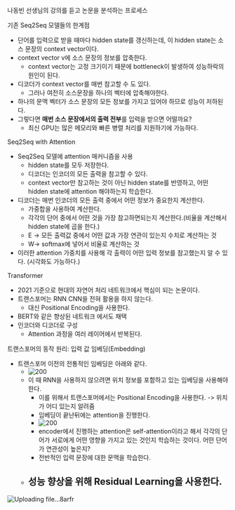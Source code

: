 나동빈 선생님의 강의를 듣고 논문을 분석하는 프로세스


기존 Seq2Seq 모델들의 한계점
- 단어를 입력으로 받을 때마다 hidden state를 갱신하는데, 이 hidden state는 소스 문장의 context vector이다.
- context vector v에 소스 문장의 정보를 압축한다. 
	- context vector는 고정 크기이기 때문에 bottleneck이 발생하여 성능하락의 원인이 된다.
- 디코더가 context vector를 매번 참고할 수 도 있다.
	- 그러나 여전히 소스문장을 하나의 벡터에 압축해야한다.
- 하나의 문맥 벡터가 소스 문장의 모든 정보를 가지고 있어야 하므로 성능이 저하된다.
- 그렇다면 **매번 소스 문장에서의 출력 전부**를 입력을 받으면 어떨까요?
	- 최신 GPU는 많은 메모리와 빠른 병렬 처리를 지원하기에 가능하다.

Seq2Seq with Attention
- Seq2Seq 모델에 attention 매커니즘을 사용
	- hidden state를 모두 저장한다. 
	- 디코더는 인코더의 모든 출력을 참고할 수 있다. 
	- context vector만 참고하는 것이 아닌 hidden state를 반영하고, 어떤 hidden state에 attention 해야하는지 학습한다.
- 디코더는 매번 인코더의 모든 출력 중에서 어떤 정보가 중요한지 계산한다. 
	- 가중합을 사용하여 계산한다. 
	- 각각의 단어 중에서 어떤 것을 가장 참고하면되는지 계산한다.(비율을 계산해서 hidden state에 곱을 한다.) 
	- E -> 모든 출력값 중에서 어떤 값과 가장 연관이 있는지 수치로 계산하는 것
	- W-> softmax에 넣어서 비율로 계산하는 것
- 이러한 attention 가중치를 사용해 각 출력이 어떤 입력 정보를 참고했는지 알 수 있다. (시각화도 가능하다.)

Transformer
- 2021 기준으로 현대의 자연어 처리 네트워크에서 핵심이 되는 논문이다.
- 트랜스포머는 RNN CNN을 전혀 활용을 하지 않는다. 
	- 대신 Positional Encoding을 사용한다.
- BERT와 같은 향상된 네트워크 에서도 채택
- 인코더와 디코더로 구성
	- Attention 과정을 여러 레이어에서 반복된다.

트랜스포머의 동작 원리: 입력 값 임베딩(Embedding)
- 트랜스포머 이전의 전통적인 임베딩은 아래와 같다.
	- ![200](https://i.imgur.com/ZsT4tIR.png)
	- 이 때 RNN을 사용하지 않으려면 위치 정보를 포함하고 있는 임베딩을 사용해야한다. 
		- 이를 위해서 트랜스포머에서는 Positional Encoding을 사용한다. -> 위치가 어디 있는지 알려줌  
		- 임베딩이 끝난뒤에는 attention을 진행한다. 
		- ![200](https://i.imgur.com/zKCjYxf.png)
		- encoder에서 진행하는 attention은 self-attention이라고 해서 각각의 단어가 서로에게 어떤 영향을 가지고 있는 것인지 학습하는 것이다. 어떤 단어가 연관성이 높은지?
		- 전반적인 입력 문장에 대한 문맥을 학습한다. 
	- 성능 향상을 위해 Residual Learning을 사용한다. 
		- 
![Uploading file...8arfr]()





